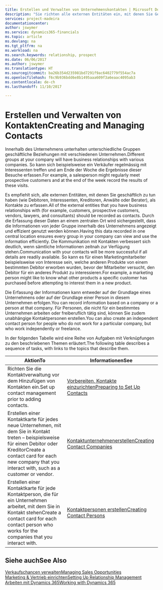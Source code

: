 ```yaml
---
title: Erstellen und Verwalten von Unternehmenskontakten | Microsoft Docs
description: "Sie richten alle externen Entitäten ein, mit denen Sie Geschäftsbeziehungen haben (wie Debitoren, Interessenten, Kreditoren und Berater)."
services: project-madeira
documentationcenter: 
author: jswymer
ms.service: dynamics365-financials
ms.topic: article
ms.devlang: na
ms.tgt_pltfrm: na
ms.workload: na
ms.search.keywords: relationship, prospect
ms.date: 06/06/2017
ms.author: jswymer
ms.translationtype: HT
ms.sourcegitcommit: ba26b354d235981bd7291f9ac6402779f554ac7a
ms.openlocfilehash: f6c9b936bdd6e8b1495aaa609f3a6eaac4095ab3
ms.contentlocale: de-ch
ms.lasthandoff: 11/10/2017

---
```

# <a name="creating-and-managing-contacts"></a><span data-ttu-id="eeac0-103">Erstellen und Verwalten von Kontakten</span><span class="sxs-lookup"><span data-stu-id="eeac0-103">Creating and Managing Contacts</span></span>
<span data-ttu-id="eeac0-104">Innerhalb des Unternehmens unterhalten unterschiedliche Gruppen geschäftliche Beziehungen mit verschiedenen Unternehmen.</span><span class="sxs-lookup"><span data-stu-id="eeac0-104">Different groups at your company will have business relationships with various companies.</span></span> <span data-ttu-id="eeac0-105">So kann sich beispielsweise ein Verkäufer regelmässig mit Interessenten treffen und am Ende der Woche die Ergebnisse dieser Besuche erfassen.</span><span class="sxs-lookup"><span data-stu-id="eeac0-105">For example, a salesperson might regularly meet prospective customers and at the end of the week record the results of these visits.</span></span>

<span data-ttu-id="eeac0-106">Es empfiehlt sich, alle externen Entitäten, mit denen Sie geschäftlich zu tun haben (wie Debitoren, Interessenten, Kreditoren, Anwälte oder Berater), als Kontakte zu erfassen.</span><span class="sxs-lookup"><span data-stu-id="eeac0-106">All of the external entities that you have business relationships with (for example, customers, prospective customers, vendors, lawyers, and consultants) should be recorded as contacts.</span></span> <span data-ttu-id="eeac0-107">Durch die Erfassung dieser Daten an einem zentralen Ort wird sichergestellt, dass die Informationen von jeder Gruppe innerhalb des Unternehmens angezeigt und effizient genutzt werden können.</span><span class="sxs-lookup"><span data-stu-id="eeac0-107">Having this data recorded in one central location ensures every group in your company can view and use the information efficiently.</span></span> <span data-ttu-id="eeac0-108">Die Kommunikation mit Kontakten verbessert sich deutlich, wenn sämtliche Informationen zeitnah zur Verfügung stehen.</span><span class="sxs-lookup"><span data-stu-id="eeac0-108">Communication with your contacts will be more successful if all details are readily available.</span></span> <span data-ttu-id="eeac0-109">So kann es für einen Marketingmitarbeiter beispielsweise von Interesse sein, welche anderen Produkte von einem bestimmten Debitor erworben wurden, bevor der Mitarbeiter versucht, den Debitor für ein anderes Produkt zu interessieren.</span><span class="sxs-lookup"><span data-stu-id="eeac0-109">For example, a marketing person might like to know what other products a specific customer has purchased before attempting to interest them in a new product.</span></span>

<span data-ttu-id="eeac0-110">Die Erfassung der Informationen kann entweder auf der Grundlage eines Unternehmens oder auf der Grundlage einer Person in diesem Unternehmen erfolgen.</span><span class="sxs-lookup"><span data-stu-id="eeac0-110">You can record information based on a company or a person at that company.</span></span> <span data-ttu-id="eeac0-111">Für Personen, die nicht für ein bestimmtes Unternehmen arbeiten oder freiberuflich tätig sind, können Sie zudem unabhängige Kontaktpersonen erstellen.</span><span class="sxs-lookup"><span data-stu-id="eeac0-111">You can also create an independent contact person for people who do not work for a particular company, but who work independently or freelance.</span></span>

<span data-ttu-id="eeac0-112">In der folgenden Tabelle wird eine Reihe von Aufgaben mit Verknüpfungen zu den beschriebenen Themen erläutert.</span><span class="sxs-lookup"><span data-stu-id="eeac0-112">The following table describes a sequence of tasks, with links to the topics that describe them.</span></span>

| <span data-ttu-id="eeac0-113">Aktion</span><span class="sxs-lookup"><span data-stu-id="eeac0-113">To</span></span> | <span data-ttu-id="eeac0-114">Informationen</span><span class="sxs-lookup"><span data-stu-id="eeac0-114">See</span></span> |
| --- | --- |
| <span data-ttu-id="eeac0-115">Richten Sie die Kontaktverwaltung vor dem Hinzufügen von Kontakten ein.</span><span class="sxs-lookup"><span data-stu-id="eeac0-115">Set up contact management prior to adding contacts.</span></span> |[<span data-ttu-id="eeac0-116">Vorbereiten, Kontakte einzurichten</span><span class="sxs-lookup"><span data-stu-id="eeac0-116">Preparing to Set Up Contacts</span></span>](marketing-setup-contacts.md) |
| <span data-ttu-id="eeac0-117">Erstellen einer Kontaktkarte für jedes neue Unternehmen, mit dem Sie in Kontakt treten – beispielsweise für einen Debitor oder Kreditor</span><span class="sxs-lookup"><span data-stu-id="eeac0-117">Create a contact card for each new company that you interact with, such as a customer or vendor.</span></span> |[<span data-ttu-id="eeac0-118">Kontaktunternehmenerstellen</span><span class="sxs-lookup"><span data-stu-id="eeac0-118">Creating Contact Companies</span></span>](marketing-create-contact-companies.md) |
| <span data-ttu-id="eeac0-119">Erstellen einer Kontaktkarte für jede Kontaktperson, die für ein Unternehmen arbeitet, mit dem Sie in Kontakt stehen</span><span class="sxs-lookup"><span data-stu-id="eeac0-119">Create a contact card for each contact person who works for the companies that you interact with.</span></span> |[<span data-ttu-id="eeac0-120">Kontaktpersonen erstellen</span><span class="sxs-lookup"><span data-stu-id="eeac0-120">Creating Contact Persons</span></span>](marketing-create-contact-persons.md) |

## <a name="see-also"></a><span data-ttu-id="eeac0-121">Siehe auch</span><span class="sxs-lookup"><span data-stu-id="eeac0-121">See Also</span></span>
[<span data-ttu-id="eeac0-122">Verkaufschancen verwalten</span><span class="sxs-lookup"><span data-stu-id="eeac0-122">Managing Sales Opportunities</span></span>](marketing-manage-sales-opportunities.md)  
[<span data-ttu-id="eeac0-123">Marketing & Vertrieb einrichten</span><span class="sxs-lookup"><span data-stu-id="eeac0-123">Setting Up Relationship Management</span></span>](marketing-setup-marketing.md)  
[<span data-ttu-id="eeac0-124">Arbeiten mit Dynamics 365</span><span class="sxs-lookup"><span data-stu-id="eeac0-124">Working with Dynamics 365</span></span>](ui-work-product.md)  

